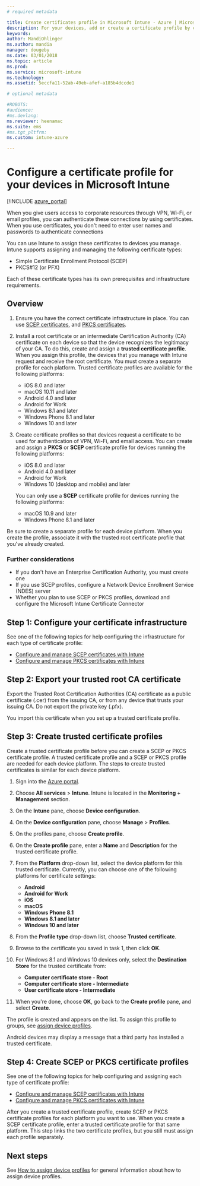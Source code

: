 ```yaml
---
# required metadata

title: Create certificates profile in Microsoft Intune - Azure | Microsoft Docs
description: For your devices, add or create a certificate profile by configuring SCEP or PKCS certificate environment, export the public certificate, create the profile in the Azure portal, and then assign SCEP or PKCS to the certificate profiles in Microsoft Intune in the Azure portal
keywords:
author: MandiOhlinger
ms.author: mandia
manager: dougeby
ms.date: 03/01/2018
ms.topic: article
ms.prod:
ms.service: microsoft-intune
ms.technology:
ms.assetid: 5eccfa11-52ab-49eb-afef-a185b4dccde1

# optional metadata

#ROBOTS:
#audience:
#ms.devlang:
ms.reviewer: heenamac
ms.suite: ems
#ms.tgt_pltfrm:
ms.custom: intune-azure

---
```


# Configure a certificate profile for your devices in Microsoft Intune

[!INCLUDE [azure_portal](./includes/azure_portal.md)]

When you give users access to corporate resources through VPN, Wi-Fi, or email profiles, you can authenticate these connections by using certificates. When you use certificates, you don't need to enter user names and passwords to authenticate connections

You can use Intune to assign these certificates to devices you manage. Intune supports assigning and managing the following certificate types:

- Simple Certificate Enrollment Protocol (SCEP)
- PKCS#12 (or PFX)

Each of these certificate types has its own prerequisites and infrastructure requirements.

## Overview

1. Ensure you have the correct certificate infrastructure in place. You can use [SCEP certificates](certificates-scep-configure.md), and [PKCS certificates](certficates-pfx-configure.md).

2. Install a root certificate or an intermediate Certification Authority (CA) certificate on each device so that the device recognizes the legitimacy of your CA. To do this, create and assign a **trusted certificate profile**. When you assign this profile, the devices that you manage with Intune request and receive the root certificate. You must create a separate profile for each platform. Trusted certificate profiles are available for the following platforms:

	- iOS 8.0 and later
	- macOS 10.11 and later
	- Android 4.0 and later
	- Android for Work
	- Windows 8.1 and later
	- Windows Phone 8.1 and later
	- Windows 10 and later

3. Create certificate profiles so that devices request a certificate to be used for authentication of VPN, Wi-Fi, and email access. You can create and assign a **PKCS** or **SCEP** certificate profile for devices running the following platforms:

   - iOS 8.0 and later
   - Android 4.0 and later
   - Android for Work
   - Windows 10 (desktop and mobile) and later

   You can only use a **SCEP** certificate profile for devices running the following platforms:

   - macOS 10.9 and later
   - Windows Phone 8.1 and later

Be sure to create a separate profile for each device platform. When you create the profile, associate it with the trusted root certificate profile that you've already created.

### Further considerations

- If you don't have an Enterprise Certification Authority, you must create one
- If you use SCEP profiles, configure a Network Device Enrollment Service (NDES) server
- Whether you plan to use SCEP or PKCS profiles, download and configure the Microsoft Intune Certificate Connector


## Step 1: Configure your certificate infrastructure

See one of the following topics for help configuring the infrastructure for each type of certificate profile:

- [Configure and manage SCEP certificates with Intune](certificates-scep-configure.md)
- [Configure and manage PKCS certificates with Intune](certficates-pfx-configure.md)


## Step 2: Export your trusted root CA certificate

Export the Trusted Root Certification Authorities (CA) certificate as a public certificate (.cer) from the issuing CA, or from any device that trusts your issuing CA. Do not export the private key (.pfx).

You import this certificate when you set up a trusted certificate profile.

## Step 3: Create trusted certificate profiles
Create a trusted certificate profile before you can create a SCEP or PKCS certificate profile. A trusted certificate profile and a SCEP or PKCS profile are needed for each device platform. The steps to create trusted certificates is similar for each device platform.

1. Sign into the [Azure portal](https://portal.azure.com).
2. Choose **All services** > **Intune**. Intune is located in the **Monitoring + Management** section.
3. On the **Intune** pane, choose **Device configuration**.
2. On the **Device configuration** pane, choose **Manage** > **Profiles**.
3. On the profiles pane, choose **Create profile**.
4. On the **Create profile** pane, enter a **Name** and **Description** for the trusted certificate profile.
5. From the **Platform** drop-down list, select the device platform for this trusted certificate. Currently, you can choose one of the following platforms for certificate settings:

	- **Android**
	- **Android for Work**
	- **iOS**
	- **macOS**
	- **Windows Phone 8.1**
	- **Windows 8.1 and later**
	- **Windows 10 and later**

6. From the **Profile type** drop-down list, choose **Trusted certificate**.
7. Browse to the certificate you saved in task 1, then click **OK**.
8. For Windows 8.1 and Windows 10 devices only, select the **Destination Store** for the trusted certificate from:
	- **Computer certificate store - Root**
	- **Computer certificate store - Intermediate**
	- **User certificate store - Intermediate**
8. When you're done, choose **OK**, go back to the **Create profile** pane, and select **Create**.

The profile is created and appears on the list. To assign this profile to groups, see [assign device profiles](device-profile-assign.md).

Android devices may display a message that a third party has installed a trusted certificate.

## Step 4: Create SCEP or PKCS certificate profiles

See one of the following topics for help configuring and assigning each type of certificate profile:

- [Configure and manage SCEP certificates with Intune](certificates-scep-configure.md)
- [Configure and manage PKCS certificates with Intune](certficates-pfx-configure.md)

After you create a trusted certificate profile, create SCEP or PKCS certificate profiles for each platform you want to use. When you create a SCEP certificate profile, enter a trusted certificate profile for that same platform. This step links the two certificate profiles, but you still must assign each profile separately.

## Next steps
See [How to assign device profiles](device-profile-assign.md) for general information about how to assign device profiles.
